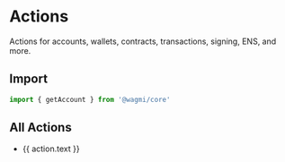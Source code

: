 <script setup>
import { getSidebar } from '../../.vitepress/sidebar'

const actions = getSidebar()['/core']
  .find(x => x.text === 'API').items
  .find(x => x.link === '/core/api/actions').items
  .sort((a, b) => a.text.localeCompare(b.text))
</script>

# Actions

Actions for accounts, wallets, contracts, transactions, signing, ENS, and more.

## Import

```ts
import { getAccount } from '@wagmi/core'
```

## All Actions

<ul>
  <li v-for="action of actions">
    <a :href="action.link">{{ action.text }}</a>
  </li>
</ul>
